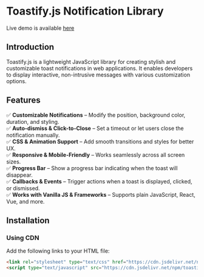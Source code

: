 # Toastify.js Notification Library
Live demo is available [here](0bora0.github.io/Toastify-Demonstration/)

## **Introduction**
Toastify.js is a lightweight JavaScript library for creating stylish and customizable toast notifications in web applications. It enables developers to display interactive, non-intrusive messages with various customization options.

## **Features**
✅ **Customizable Notifications** – Modify the position, background color, duration, and styling.  
✅ **Auto-dismiss & Click-to-Close** – Set a timeout or let users close the notification manually.  
✅ **CSS & Animation Support** – Add smooth transitions and styles for better UX.  
✅ **Responsive & Mobile-Friendly** – Works seamlessly across all screen sizes.  
✅ **Progress Bar** – Show a progress bar indicating when the toast will disappear.  
✅ **Callbacks & Events** – Trigger actions when a toast is displayed, clicked, or dismissed.  
✅ **Works with Vanilla JS & Frameworks** – Supports plain JavaScript, React, Vue, and more.  

## **Installation**
### **Using CDN**
Add the following links to your HTML file:
```html
<link rel="stylesheet" type="text/css" href="https://cdn.jsdelivr.net/npm/toastify-js/src/toastify.min.css">
<script type="text/javascript" src="https://cdn.jsdelivr.net/npm/toastify-js"></script>

